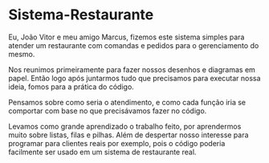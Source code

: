 # Sistema-Restaurante

Eu, João Vitor e meu amigo Marcus, fizemos este sistema simples para atender um restaurante com comandas e pedidos para o gerenciamento do mesmo.

Nos reunimos primeiramente para fazer nossos desenhos e diagramas em papel. Então logo após juntarmos tudo que precisamos para executar nossa ideia, fomos para a prática do código.

Pensamos sobre como seria o atendimento, e como cada função iria se comportar com base no que precisávamos fazer no código.

Levamos como grande aprendizado o trabalho feito, por aprendermos muito sobre listas, filas e pilhas. Além de despertar nosso interesse para programar para clientes reais por exemplo, pois o código poderia facilmente ser usado em um sistema de restaurante real.
